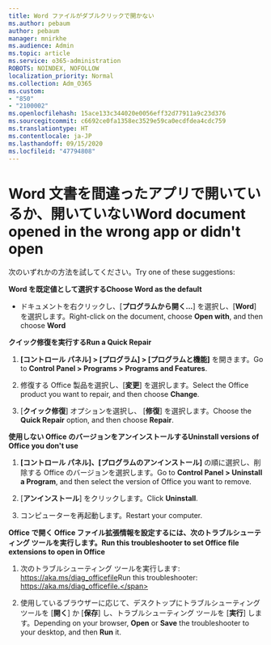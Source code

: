 ```yaml
---
title: Word ファイルがダブルクリックで開かない
ms.author: pebaum
author: pebaum
manager: mnirkhe
ms.audience: Admin
ms.topic: article
ms.service: o365-administration
ROBOTS: NOINDEX, NOFOLLOW
localization_priority: Normal
ms.collection: Adm_O365
ms.custom:
- "850"
- "2100002"
ms.openlocfilehash: 15ace133c344020e0056eff32d77911a9c23d376
ms.sourcegitcommit: c6692ce0fa1358ec3529e59ca0ecdfdea4cdc759
ms.translationtype: HT
ms.contentlocale: ja-JP
ms.lasthandoff: 09/15/2020
ms.locfileid: "47794808"
---
```

# <a name="word-document-opened-in-the-wrong-app-or-didnt-open"></a><span data-ttu-id="d2fde-102">Word 文書を間違ったアプリで開いているか、開いていない</span><span class="sxs-lookup"><span data-stu-id="d2fde-102">Word document opened in the wrong app or didn't open</span></span>

<span data-ttu-id="d2fde-103">次のいずれかの方法を試してください。</span><span class="sxs-lookup"><span data-stu-id="d2fde-103">Try one of these suggestions:</span></span>

<span data-ttu-id="d2fde-104">**Word を既定値として選択する**</span><span class="sxs-lookup"><span data-stu-id="d2fde-104">**Choose Word as the default**</span></span>

- <span data-ttu-id="d2fde-105">ドキュメントを右クリックし、[**プログラムから開く...**] を選択し、[**Word**] を選択します。</span><span class="sxs-lookup"><span data-stu-id="d2fde-105">Right-click on the document, choose **Open with**, and then choose **Word**</span></span>

<span data-ttu-id="d2fde-106">**クイック修復を実行する**</span><span class="sxs-lookup"><span data-stu-id="d2fde-106">**Run a Quick Repair**</span></span>

1. <span data-ttu-id="d2fde-107">**[コントロール パネル] > [プログラム] > [プログラムと機能]** を開きます。</span><span class="sxs-lookup"><span data-stu-id="d2fde-107">Go to **Control Panel > Programs > Programs and Features**.</span></span>

2. <span data-ttu-id="d2fde-108">修復する Office 製品を選択し、[**変更**] を選択します。</span><span class="sxs-lookup"><span data-stu-id="d2fde-108">Select the Office product you want to repair, and then choose **Change**.</span></span>

3. <span data-ttu-id="d2fde-109">[**クイック修復**] オプションを選択し、 [**修復**] を選択します。</span><span class="sxs-lookup"><span data-stu-id="d2fde-109">Choose the **Quick Repair** option, and then choose **Repair**.</span></span>

<span data-ttu-id="d2fde-110">**使用しない Office のバージョンをアンインストールする**</span><span class="sxs-lookup"><span data-stu-id="d2fde-110">**Uninstall versions of Office you don't use**</span></span>

1. <span data-ttu-id="d2fde-111">**[コントロール パネル]、[プログラムのアンインストール]** の順に選択し、削除する Office のバージョンを選択します。</span><span class="sxs-lookup"><span data-stu-id="d2fde-111">Go to **Control Panel > Uninstall a Program**, and then select the version of Office you want to remove.</span></span>

2. <span data-ttu-id="d2fde-112">[**アンインストール**] をクリックします。</span><span class="sxs-lookup"><span data-stu-id="d2fde-112">Click **Uninstall**.</span></span>

3. <span data-ttu-id="d2fde-113">コンピューターを再起動します。</span><span class="sxs-lookup"><span data-stu-id="d2fde-113">Restart your computer.</span></span>

<span data-ttu-id="d2fde-114">**Office で開く Office ファイル拡張情報を設定するには、次のトラブルシューティング ツールを実行します。**</span><span class="sxs-lookup"><span data-stu-id="d2fde-114">**Run this troubleshooter to set Office file extensions to open in Office**</span></span>

1. <span data-ttu-id="d2fde-115">次のトラブルシューティング ツールを実行します: https://aka.ms/diag_officefile</span><span class="sxs-lookup"><span data-stu-id="d2fde-115">Run this troubleshooter: https://aka.ms/diag_officefile.</span></span>

2. <span data-ttu-id="d2fde-116">使用しているブラウザーに応じて、デスクトップにトラブルシューティング ツールを [**開く**] か [**保存**] し、トラブルシューティング ツールを [**実行**] します。</span><span class="sxs-lookup"><span data-stu-id="d2fde-116">Depending on your browser, **Open** or **Save** the troubleshooter to your desktop, and then **Run** it.</span></span>
